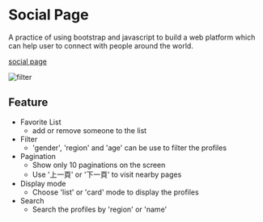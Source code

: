 # Social Page

<p>A practice of using bootstrap and javascript to build a web platform which can help user to connect with people around the world. </p>

<a href="https://r05323045.github.io/social-page">social page</a>

![filter](images/filter-look.gif)

## Feature
- Favorite List
   - add or remove someone to the list
- Filter
   - 'gender', 'region' and 'age' can be use to filter the profiles
- Pagination
   - Show only 10 paginations on the screen
   - Use '上一頁' or '下一頁' to visit nearby pages 
- Display mode
   - Choose 'list' or 'card' mode to display the profiles
- Search
   - Search the profiles by 'region' or 'name'
